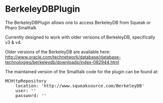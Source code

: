 # BerkeleyDBPlugin
The BerkeleyDBPlugin allows one to access BerkeleyDB from Squeak or Pharo Smalltalk


Currently designed to work with older versions of BerkeleyDB, specifically v3 & v4.    


Older versions of the BerkeleyDB are available here: http://www.oracle.com/technetwork/database/database-technologies/berkeleydb/downloads/index-082944.html



The maintained version of the Smalltalk code for the plugin can be found at:


<pre>MCHttpRepository
    location: 'http://www.squeaksource.com/BerkeleyDB'
    user: ''
    password: ''</pre>
